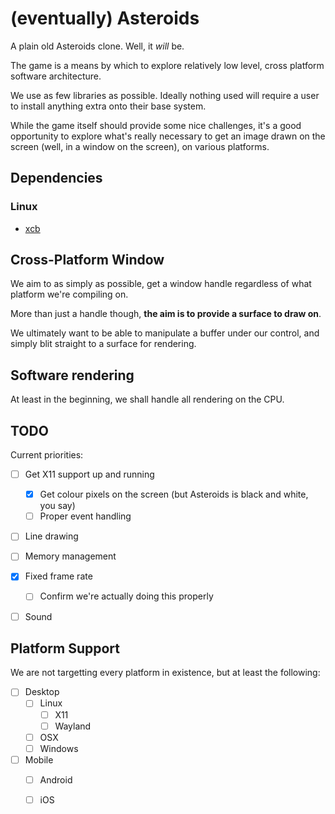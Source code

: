 # (eventually) Asteroids

A plain old Asteroids clone. Well, it _will_ be.

The game is a means by which to explore relatively low level, cross platform
software architecture.

We use as few libraries as possible. Ideally nothing used will require a user
to install anything extra onto their base system.

While the game itself should provide some nice challenges, it's a good
opportunity to explore what's really necessary to get an image drawn on the
screen (well, in a window on the screen), on various platforms.


## Dependencies

### Linux

- [xcb](https://xcb.freedesktop.org/)


## Cross-Platform Window

We aim to as simply as possible, get a window handle regardless of what
platform we're compiling on.

More than just a handle though, **the aim is to provide a surface to draw on**.

We ultimately want to be able to manipulate a buffer under our control, and
simply blit straight to a surface for rendering.


## Software rendering

At least in the beginning, we shall handle all rendering on the CPU.


## TODO

Current priorities:

- [ ] Get X11 support up and running
  - [x] Get colour pixels on the screen (but Asteroids is black and white, you say)
  - [ ] Proper event handling
- [ ] Line drawing
- [ ] Memory management
- [x] Fixed frame rate
  - [ ] Confirm we're actually doing this properly
- [ ] Sound


## Platform Support

We are not targetting every platform in existence, but at least the following:

- [ ] Desktop
    - [ ] Linux
        - [ ] X11
        - [ ] Wayland
    - [ ] OSX
    - [ ] Windows
- [ ] Mobile
    - [ ] Android
    - [ ] iOS


